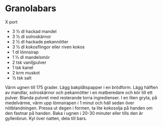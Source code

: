 # Granolabars

X port

 - 3 ½ dl hackad mandel
 - 3 ½ dl solroskärnor
 - 2 ½ dl hackade pekannötter
 - 3 ½ dl kokosflingor eller riven kokos
 - 1 dl lönnsirap
 - 1 ½ dl mandelsmör
 - 2 tsk vaniljpulver
 - 1 tsk kanel
 - 2 krm muskot
 - ½ tsk salt

Värm ugnen till 175 grader. Lägg bakplåtspapper i en brödform. Lägg hälften av mandlar, solroskärnor och pekannötter i en matberedare och kör till ett pulver. Blanda pulvret med resterande torra ingredienser. I en liten gryta, på medelvärme, värm upp lönnsirapen i 1 minut och häll sedan över nötblandningen. Pressa ut degen i formen, ta lite kokosolja på handen om den fastnar på handen. Baka i ugnen i 20-30 minuter eller tills den är gyllenbrun. Kyl över natten, dela till bars.
